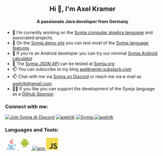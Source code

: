 <h2 align="center">Hi 👋, I'm Axel Kramer</h2>
<h4 align="center">A passionate Java developer from Germany</h4>

- 🔭 I’m currently working on the [Symja computer algebra language](https://github.com/axkr/symja_android_library) and associated projects. 
- 💬 On the [Symja demo site](https://matheclipse.org/) you can test most of the [Symja language features](https://github.com/axkr/symja_android_library/blob/master/symja_android_library/doc/index.md).
- 🤖 If you're an Android developer you can try our minimal [Symja Android calculator](https://github.com/axkr/symja-example)
- 💬 The [Symja JSON API](https://github.com/axkr/symja_android_library/wiki/API) can be tested at [Symja.org](https://symja.org/) 
- 📫 You can subscribe to my blog [axelkramer.substack.com](https://axelkramer.substack.com) 
- 📫 Chat with me via [Symja on Discord](https://discord.gg/JEm8wyQeq2) or reach me via e-mail as [axelclk@gmail.com](mailto:axelclk@gmail.com).
- 👨‍💻 If you like you can support the development of the Symja language as a [Github Sponsor](https://github.com/sponsors/axkr). 

<h3 align="left">Connect with me:</h3>
<p align="left">
<a href="https://discord.gg/tYknzr2qam" target="blank"><img src="https://img.shields.io/discord/869895703718166529.svg?color=7289da&label=Join Symja @ Discord&logo=discord&style=for-the-badge" alt="Join Symja @ Discord" /></a> <a href="https://twitter.com/axelclk" target="blank"><img src="https://img.shields.io/twitter/follow/axelclk?logo=twitter&style=for-the-badge" alt="axelclk" /></a> <a href="https://hub.docker.com/r/symja/symja-2.0" target="blank"><img src="https://img.shields.io/docker/pulls/symja/symja-2.0?logo=docker&style=for-the-badge" alt="Symja" />
 <a href="https://stackoverflow.com/users/24819" target="blank"><img src="https://img.shields.io/stackexchange/stackoverflow/r/24819?logo=stackoverflow&style=for-the-badge" alt="axelclk" /></a>
</p>
<h3 align="left">Languages and Tools:</h3>
<p align="left">
 <a href="https://dev.java/" target="_blank"> <img src="https://raw.githubusercontent.com/devicons/devicon/master/icons/java/java-original.svg" alt="java" width="40" height="40"/> </a> 
<a href="https://developer.android.com" target="_blank"> <img src="https://raw.githubusercontent.com/devicons/devicon/master/icons/android/android-original-wordmark.svg" alt="android" width="40" height="40"/> </a> 
<a href="https://cloud.google.com" target="_blank"> <img src="https://www.vectorlogo.zone/logos/google_cloud/google_cloud-icon.svg" alt="gcp" width="40" height="40"/> </a> 
<a href="https://developer.mozilla.org/en-US/docs/Web/JavaScript" target="_blank"> <img src="https://raw.githubusercontent.com/devicons/devicon/master/icons/javascript/javascript-original.svg" alt="javascript" width="40" height="40"/> </a> </p>
